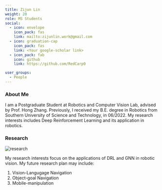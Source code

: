 ```yaml
---
title: Zijun Lin
weight: 20
role: MS Students
social:
  - icon: envelope 
    icon_pack: fas
    link: mailto:zijunlin.work@gmail.com
  - icon: graduation-cap 
    icon_pack: fas
    link: <Your google-scholar link>
  - icon_pack: fab
    icon: github
    link: https://github.com/RedCarp0

user_groups:
  - People
---
```

### About Me
I am a Postgraduate Student at Robotics and Computer Vision Lab, advised by Prof. Hong Zhang. Previously, I received my B.E. degree in Robotics from Southern University of Science and Technology, in 06/2022. My research interests includes Deep Reinforcement Learning and its application in robotics.

### Research
![research](authors_research/zijun_lin.png "Research Introduction (From Kim, N., Kwon, O., Yoo, H., Choi, Y., Park, J., & Oh, S. (2022, September). Topological Semantic Graph Memory for Image-Goal Navigation. In 6th Annual Conference on Robot Learning.)")

My research interests focus on the applications of DRL and GNN in robotic vision. My future research plan may include:
1. Vision-Langugage Navigation
2. Object-goal Navigation
3. Mobile-manipulation

